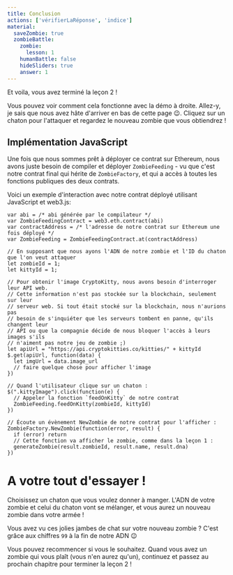 ```yaml
---
title: Conclusion
actions: ['vérifierLaRéponse', 'indice']
material:
  saveZombie: true
  zombieBattle:
    zombie:
      lesson: 1
    humanBattle: false
    hideSliders: true
    answer: 1
---
```


Et voila, vous avez terminé la leçon 2 !

Vous pouvez voir comment cela fonctionne avec la démo à droite. Allez-y, je sais que nous avez hâte d'arriver en bas de cette page 😉. Cliquez sur un chaton pour l'attaquer et regardez le nouveau zombie que vous obtiendrez !

## Implémentation JavaScript

Une fois que nous sommes prêt à déployer ce contrat sur Ethereum, nous avons juste besoin de compiler et déployer `ZombieFeeding` - vu que c'est notre contrat final qui hérite de `ZombieFactory`, et qui a accès à toutes les fonctions publiques des deux contrats.

Voici un exemple d'interaction avec notre contrat déployé utilisant JavaScript et web3.js:

```
var abi = /* abi générée par le compilateur */
var ZombieFeedingContract = web3.eth.contract(abi)
var contractAddress = /* l'adresse de notre contrat sur Ethereum une fois déployé */
var ZombieFeeding = ZombieFeedingContract.at(contractAddress)

// En supposant que nous ayons l'ADN de notre zombie et l'ID du chaton que l'on veut attaquer
let zombieId = 1;
let kittyId = 1;

// Pour obtenir l'image CryptoKitty, nous avons besoin d'interroger leur API web.
// Cette information n'est pas stockée sur la blockchain, seulement sur leur
// serveur web. Si tout était stocké sur la blockchain, nous n'aurions pas
// besoin de s'inquiéter que les serveurs tombent en panne, qu'ils changent leur
// API ou que la compagnie décide de nous bloquer l'accès à leurs images s'ils
// n'aiment pas notre jeu de zombie ;)
let apiUrl = "https://api.cryptokitties.co/kitties/" + kittyId
$.get(apiUrl, function(data) {
  let imgUrl = data.image_url
  // faire quelque chose pour afficher l'image
})

// Quand l'utilisateur clique sur un chaton :
$(".kittyImage").click(function(e) {
  // Appeler la fonction `feedOnKitty` de notre contrat
  ZombieFeeding.feedOnKitty(zombieId, kittyId)
})

// Écoute un évènement NewZombie de notre contrat pour l'afficher :
ZombieFactory.NewZombie(function(error, result) {
  if (error) return
  // Cette fonction va afficher le zombie, comme dans la leçon 1 :
  generateZombie(result.zombieId, result.name, result.dna)
})
```

# A votre tout d'essayer !

Choisissez un chaton que vous voulez donner à manger. L'ADN de votre zombie et celui du chaton vont se mélanger, et vous aurez un nouveau zombie dans votre armée !

Vous avez vu ces jolies jambes de chat sur votre nouveau zombie ? C'est grâce aux chiffres `99` à la fin de notre ADN 😉

Vous pouvez recommencer si vous le souhaitez. Quand vous avez un zombie qui vous plaît (vous n'en aurez qu'un), continuez et passez au prochain chapitre pour terminer la leçon 2 !
